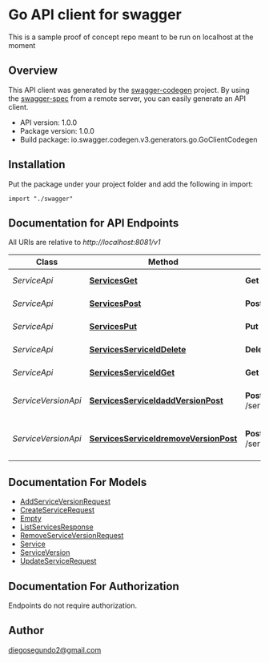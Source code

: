 # Go API client for swagger

This is a sample proof of concept repo meant to be run on localhost at the moment

## Overview
This API client was generated by the [swagger-codegen](https://github.com/swagger-api/swagger-codegen) project.  By using the [swagger-spec](https://github.com/swagger-api/swagger-spec) from a remote server, you can easily generate an API client.

- API version: 1.0.0
- Package version: 1.0.0
- Build package: io.swagger.codegen.v3.generators.go.GoClientCodegen

## Installation
Put the package under your project folder and add the following in import:
```golang
import "./swagger"
```

## Documentation for API Endpoints

All URIs are relative to *http://localhost:8081/v1*

Class | Method | HTTP request | Description
------------ | ------------- | ------------- | -------------
*ServiceApi* | [**ServicesGet**](docs/ServiceApi.md#servicesget) | **Get** /services | List Services
*ServiceApi* | [**ServicesPost**](docs/ServiceApi.md#servicespost) | **Post** /services | Add a new service
*ServiceApi* | [**ServicesPut**](docs/ServiceApi.md#servicesput) | **Put** /services | Update Service
*ServiceApi* | [**ServicesServiceIdDelete**](docs/ServiceApi.md#servicesserviceiddelete) | **Delete** /services/{service_id} | Delete Service
*ServiceApi* | [**ServicesServiceIdGet**](docs/ServiceApi.md#servicesserviceidget) | **Get** /services/{service_id} | Get a service
*ServiceVersionApi* | [**ServicesServiceIdaddVersionPost**](docs/ServiceVersionApi.md#servicesserviceidaddversionpost) | **Post** /services/{service_id}:addVersion | Add a new service version
*ServiceVersionApi* | [**ServicesServiceIdremoveVersionPost**](docs/ServiceVersionApi.md#servicesserviceidremoveversionpost) | **Post** /services/{service_id}:removeVersion | Remove a new service version

## Documentation For Models

 - [AddServiceVersionRequest](docs/AddServiceVersionRequest.md)
 - [CreateServiceRequest](docs/CreateServiceRequest.md)
 - [Empty](docs/Empty.md)
 - [ListServicesResponse](docs/ListServicesResponse.md)
 - [RemoveServiceVersionRequest](docs/RemoveServiceVersionRequest.md)
 - [Service](docs/Service.md)
 - [ServiceVersion](docs/ServiceVersion.md)
 - [UpdateServiceRequest](docs/UpdateServiceRequest.md)

## Documentation For Authorization
 Endpoints do not require authorization.


## Author

diegosegundo2@gmail.com
